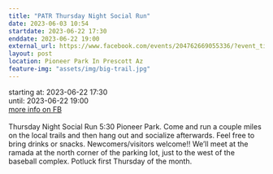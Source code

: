 ```yaml
---
title: "PATR Thursday Night Social Run"
date: 2023-06-03 10:54
startdate: 2023-06-22 17:30
enddate: 2023-06-22 19:00
external_url: https://www.facebook.com/events/204762669055336/?event_time_id=204762685722001
layout: post
location: Pioneer Park In Prescott Az
feature-img: "assets/img/big-trail.jpg"
---
```


starting at: 2023-06-22 17:30<br>until: 2023-06-22 19:00<br><a href="https://www.facebook.com/events/204762669055336/?event_time_id=204762685722001">more info on FB</a><br><br>Thursday Night Social Run 5&#58;30 Pioneer Park.  Come and run a couple miles on the local trails and then hang out and socialize afterwards.  Feel free to bring drinks or snacks. Newcomers/visitors welcome!!  We’ll meet at the ramada at the north corner of the parking lot, just to the west of the baseball complex.  Potluck first Thursday of the month.<br>
  <br>
  
